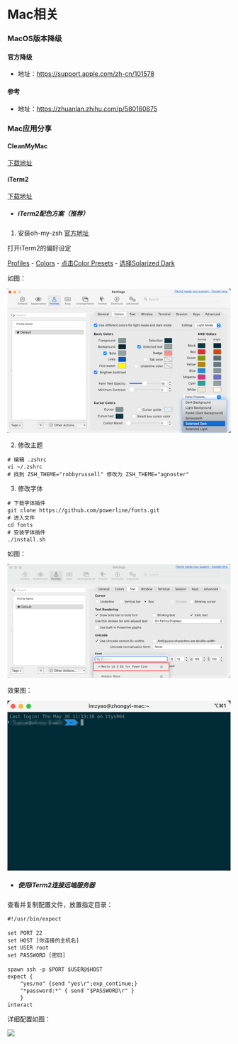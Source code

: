 # Mac相关

### MacOS版本降级

#### 官方降级

- 地址：https://support.apple.com/zh-cn/101578

#### 参考

- 地址：https://zhuanlan.zhihu.com/p/580160875

### Mac应用分享

#### CleanMyMac

[下载地址](https://go.naodai.org/Software/CleanMyMac)

#### iTerm2

[下载地址](https://iterm2.com/)

- ##### iTerm2配色方案（推荐）

1. 安装oh-my-zsh [官方地址](https://ohmyz.sh/#install)

打开iTerm2的偏好设定

[Profiles](#) - [Colors](#) - [点击Color Presets](#) - [选择Solarized Dark](#)

如图：

![img.png](../static/img/mac/iterm2-set-color.png)

2. 修改主题
```shell
# 编辑 .zshrc
vi ~/.zshrc
# 找到 ZSH_THEME="robbyrussell" 修改为 ZSH_THEME="agnoster"
```

3. 修改字体
```shell
# 下载字体插件
git clone https://github.com/powerline/fonts.git
# 进入文件
cd fonts
# 安装字体插件
./install.sh
```

如图：

![img.png](../static/img/mac/iterm2-set-font.png)

效果图：

![img.png](../static/img/mac/iterm2-index.png)

- ##### 使用iTerm2连接远端服务器

查看并复制配置文件，放置指定目录：
```shell
#!/usr/bin/expect

set PORT 22
set HOST [你连接的主机名]
set USER root
set PASSWORD [密码]

spawn ssh -p $PORT $USER@$HOST
expect {
    "yes/no" {send "yes\r";exp_continue;}
    "*password:*" { send "$PASSWORD\r" }
    }
interact
```

详细配置如图：

![](../static/img/mac/iTerm2.png)

